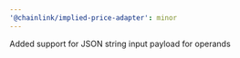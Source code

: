 ```yaml
---
'@chainlink/implied-price-adapter': minor
---
```


Added support for JSON string input payload for operands
